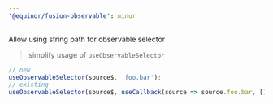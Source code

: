 ```yaml
---
'@equinor/fusion-observable': minor
---
```


Allow using string path for observable selector

> simplify usage of `useObservableSelector`

```ts
// new
useObservableSelector(source$, 'foo.bar');
// existing
useObservableSelector(source$, useCallback(source => source.foo.bar, []));
```
